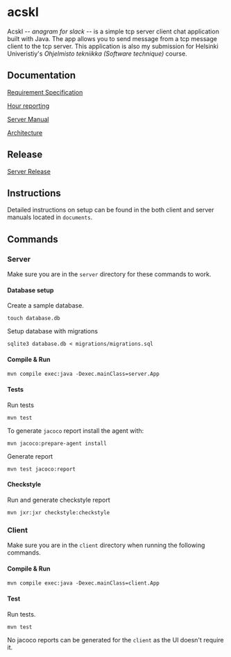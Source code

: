 # acskl

Acskl -- _anagram for slack_ -- is a simple tcp server client chat application built with Java. The app allows you to send message from a tcp message client to the tcp server. This application is also my submission for Helsinki Univeristiy's _Ohjelmisto tekniikka (Software technique)_ course. 

## Documentation

[Requirement Specification](https://github.com/nnecklace/acskl/blob/master/documents/requirement-specification.md)

[Hour reporting](https://github.com/nnecklace/acskl/blob/master/documents/hours.md)

[Server Manual](https://github.com/nnecklace/acskl/blob/master/documents/manual-server.md)

[Architecture](https://github.com/nnecklace/acskl/blob/master/documents/architecture.md)

## Release

[Server Release](https://github.com/nnecklace/acskl/releases)

## Instructions

Detailed instructions on setup can be found in the both client and server manuals located in `documents`.

## Commands

### Server 

Make sure you are in the `server` directory for these commands to work.

#### Database setup

Create a sample database.

```touch database.db``` 

Setup database with migrations

```sqlite3 database.db < migrations/migrations.sql``` 

#### Compile & Run

```mvn compile exec:java -Dexec.mainClass=server.App```

#### Tests

Run tests

```mvn test```

To generate `jacoco` report install the agent with:

```mvn jacoco:prepare-agent install```

Generate report

```mvn test jacoco:report``` 

#### Checkstyle

Run and generate checkstyle report

```mvn jxr:jxr checkstyle:checkstyle```

### Client

Make sure you are in the `client` directory when running the following commands.

#### Compile & Run

```mvn compile exec:java -Dexec.mainClass=client.App```

#### Test

Run tests.

```mvn test```

No jacoco reports can be generated for the `client` as the UI doesn't require it.